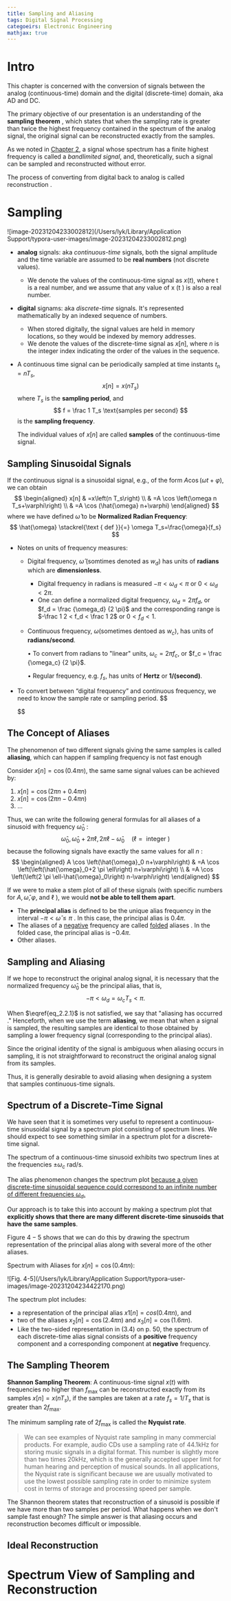 ```yaml
---
title: Sampling and Aliasing
tags: Digital Signal Processing
categoeirs: Electronic Engineering
mathjax: true
---
```


# Intro

This chapter is concerned with the conversion of signals between the analog (continuous-time) domain and the digital (discrete-time) domain, aka AD and DC.

The primary objective of our presentation is an understanding of the **sampling theorem** , which states that when the sampling rate is greater than twice the highest frequency contained in the spectrum of the analog signal, the original signal can be reconstructed exactly from the samples. 

As we noted in [Chapter 2](), a signal whose spectrum has a finite highest frequency is called a *bandlimited signal*, and, theoretically, such a signal can be sampled and reconstructed without error.



The process of converting from digital back to analog is called reconstruction . 

# Sampling

![image-20231204233002812](/Users/lyk/Library/Application Support/typora-user-images/image-20231204233002812.png)

* **analog** signals: aka *continuous-time* signals, both the signal amplitude and the time variable are assumed to be **real numbers** (not discrete values).

  * We denote the values of the continuous-time signal as $x(t)$, where t is a real number, and we assume that any value of x (t ) is also a real number.

* **digital** signams: aka *discrete-time* signals. It's represented mathematically by an indexed sequence of numbers.

  * When stored digitally, the signal values are held in memory locations, so they would be indexed by memory addresses.
  * We denote the values of the discrete-time signal as $x[n]$, where $n$ is the integer index indicating the order of the values in the sequence.

* A continuous time signal can be periodically sampled at time instants $t_n = nT_s$,
  $$
  x[n] = x(nT_s)
  $$
  where $T_s$ is the **sampling period**, and
  $$
  f = \frac 1 T_s \text{samples per second}
  $$
  is the **sampling frequency**.

  The individual values of $x[n]$ are called **samples** of the continuous-time signal.



## Sampling Sinusoidal Signals

If the continuous signal is a sinusoidal signal, e.g., of the form $A \cos (\omega t+\varphi)$, we can obtain
$$
\begin{aligned}
x[n] & =x\left(n T_s\right) \\
& =A \cos \left(\omega n T_s+\varphi\right) \\
& =A \cos (\hat{\omega} n+\varphi)
\end{aligned}
$$
where we have defined $\hat{\omega}$ to be **Normalized Radian Frequency**:
$$
\hat{\omega} \stackrel{\text { def }}{=} \omega T_s=\frac{\omega}{f_s}
$$

* Notes on units of frequency measures:

  * Digital frequency, $\hat \omega$ (somtimes denoted as $w_d$) has units of **radians** which are **dimensionless**.

    * Digital frequency in radians is measured $-\pi < \omega_d < \pi$ or $0 < \omega_d < 2\pi$.
    * One can define a normalized digital frequency, $\omega_d = 2 \pi f_d$, or $f_d = \frac {\omega_d} {2 \pi}$ and the corresponding range is $-\frac 1 2 < f_d < \frac 1 2$ or $0 < f_d < 1$.

  * Continuous frequency, $\omega$(sometimes dentoed as $w_c$), has units of **radians/second**.

    • To convert from radians to "linear" units, $\omega_c = 2 \pi f_c$, or $f_c = \frac {\omega_c} {2 \pi}$.

    • Regular frequency, e.g. $f_s$, has units of **Hertz** or **1/(second)**.

* To convert between “digital frequency” and continuous frequency, we need to know the sample rate or sampling period.
  $$
  
  $$
  





## The Concept of Aliases

The phenomenon of two different signals giving the same samples is called **aliasing**, which can happen if sampling frequency is not fast enough



Consider $x[n] = \cos( 0.4 \pi n)$, the same same signal values can be achieved by:

1. $x[n] = \cos( 2\pi n + 0.4 \pi n)$
2. $x[n] = \cos( 2\pi n - 0.4 \pi n)$
3. ...

Thus, we can write the following general formulas for all aliases of a sinusoid with frequency $\hat{\omega}_0$ :
$$
\hat{\omega}_0, \hat{\omega}_0+2 \pi \ell, 2 \pi \ell-\hat{\omega}_0 \quad(\ell=\text { integer })
$$
because the following signals have exactly the same values for all $n$ :
$$
\begin{aligned}
A \cos \left(\hat{\omega}_0 n+\varphi\right) & =A \cos \left(\left(\hat{\omega}_0+2 \pi \ell\right) n+\varphi\right) \\
& =A \cos \left(\left(2 \pi \ell-\hat{\omega}_0\right) n-\varphi\right)
\end{aligned}
$$

If we were to make a stem plot of all of these signals (with specific numbers for $A, \hat{\omega}, \varphi$, and $\ell$ ), we would **not be able to tell them apart**.

* The **principal alias** is defined to be the unique alias frequency in the interval $−π < \hat \omega ≤ π$ . In this case, the principal alias is $0.4π$.
* The aliases of a <u>negative</u> frequency are called <u>folded</u> aliases . In the folded case, the principal alias is $−0.4π$.
* Other aliases.





## Sampling and Aliasing

If we hope to reconstruct the original analog signal, it is necessary that the normalized frequency $\hat{\omega}_0$ be the principal alias, that is,
$$
\begin{equation} \label{eq_2.2.1}
-\pi< {\omega}_d=\omega_c T_s<\pi .
\end{equation}
$$

When $\eqref{eq_2.2.1}$ is not satisfied, we say that "aliasing has occurred ." Henceforth, when we use the term **aliasing**, we mean that when a signal is sampled, the resulting samples are identical to those obtained by sampling a lower frequency signal (corresponding to the principal alias). 



Since the original identity of the signal is ambiguous when aliasing occurs in sampling, it is not straightforward to reconstruct the original analog signal from its samples. 

Thus, it is generally desirable to avoid aliasing when designing a system that samples continuous-time signals.

## Spectrum of a Discrete-Time Signal

We have seen that it is sometimes very useful to represent a continuous-time sinusoidal signal by a spectrum plot consisting of spectrum lines. We should expect to see something similar in a spectrum plot for a discrete-time signal. 

The spectrum of a continuous-time sinusoid exhibits two spectrum lines at the frequencies $\pm \omega_c$ rad/s. 

The alias phenomenon changes the spectrum plot <u>because a given discrete-time sinusoidal sequence could correspond to an infinite number of different frequencies ${\omega}_d$.</u> 

Our approach is to take this into account by making a spectrum plot that **explicitly shows that there are many different discrete-time sinusoids that have the same samples**. 

Figure $4-5$ shows that we can do this by drawing the spectrum representation of the principal alias along with several more of the other aliases.



Spectrum with Aliases for $x[n] = \cos( 0.4 \pi n)$:

![Fig. 4-5](/Users/lyk/Library/Application Support/typora-user-images/image-20231204234422170.png)

The spectrum plot includes:

* a representation of the principal alias $x1 [n] = cos(0.4π n)$, and 
* two of the aliases $x_2 [n] = \cos(2.4π n)$ and $x_3 [n] = \cos(1.6π n)$. 
* Like the two-sided representation in (3.4) on p. 50, the spectrum of each discrete-time alias signal consists of a **positive** frequency component and a corresponding component at **negative** frequency.



## The Sampling Theorem

**Shannon Sampling Theorem**: A continuous-time signal $x(t)$ with frequencies no higher than $f_{\max }$ can be reconstructed exactly from its samples $x[n]=x\left(n T_s\right)$, if the samples are taken at a rate $f_s=1 / T_s$ that is greater than $2 f_{\max }$.

The minimum sampling rate of $2 f_{\max }$ is called the **Nyquist rate**.

> We can see examples of Nyquist rate sampling in many commercial products. For example, audio CDs use a sampling rate of $44.1 \mathrm{kHz}$ for storing music signals in a digital format. This number is slightly more than two times $20 \mathrm{kHz}$, which is the generally accepted upper limit for human hearing and perception of musical sounds. In all applications, the Nyquist rate is significant because we are usually motivated to use the lowest possible sampling rate in order to minimize system cost in terms of storage and processing speed per sample.

The Shannon theorem states that reconstruction of a sinusoid is possible if we have more than two samples per period. What happens when we don't sample fast enough? The simple answer is that aliasing occurs and reconstruction becomes difficult or impossible.



## Ideal Reconstruction



# Spectrum View of Sampling and Reconstruction
